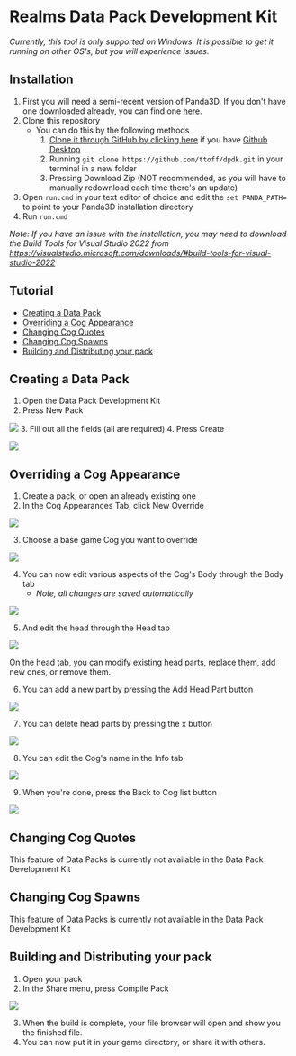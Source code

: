 # Realms Data Pack Development Kit

*Currently, this tool is only supported on Windows. It is possible to get it running on other OS's, but you will experience issues.*

## Installation
1. First you will need a semi-recent version of Panda3D. If you don't have one downloaded already,
you can find one [here](https://www.panda3d.org/download/).
2. Clone this repository
   * You can do this by the following methods
     1. [Clone it through GitHub by clicking here](x-github-client://openRepo/https://github.com/ttoff/dpdk) if you have [Github Desktop](https://desktop.github.com/)
     2. Running `git clone https://github.com/ttoff/dpdk.git` in your terminal in a new folder
     3. Pressing Download Zip (NOT recommended, as you will have to manually redownload each time there's an update)
3. Open `run.cmd` in your text editor of choice and edit the `set PANDA_PATH=` to point to your Panda3D installation directory
4. Run `run.cmd`

*Note: If you have an issue with the installation, you may need to download the Build Tools for Visual Studio 2022 from https://visualstudio.microsoft.com/downloads/#build-tools-for-visual-studio-2022*

## Tutorial

* [Creating a Data Pack](#creating-a-data-pack)
* [Overriding a Cog Appearance](#overriding-a-cog-appearance)
* [Changing Cog Quotes](#changing-cog-quotes)
* [Changing Cog Spawns](#changing-cog-spawns)
* [Building and Distributing your pack](#building-and-distributing-your-pack)

## Creating a Data Pack
1. Open the Data Pack Development Kit
2. Press New Pack

![](https://toontownrealms.com/images/dpdktutorial/create_01.jpg)
3. Fill out all the fields (all are required)
4. Press Create

![](https://toontownrealms.com/images/dpdktutorial/create_02.jpg)

## Overriding a Cog Appearance
1. Create a pack, or open an already existing one
2. In the Cog Appearances Tab, click New Override

![](https://toontownrealms.com/images/dpdktutorial/appearance_01.jpg)

3. Choose a base game Cog you want to override

![](https://toontownrealms.com/images/dpdktutorial/appearance_02.jpg)

4. You can now edit various aspects of the Cog's Body through the Body tab
   * *Note, all changes are saved automatically*

![](https://toontownrealms.com/images/dpdktutorial/appearance_03.jpg)

5. And edit the head through the Head tab

![](https://toontownrealms.com/images/dpdktutorial/appearance_05.jpg)

On the head tab, you can modify existing head parts, replace them, add new ones, or remove them.

6. You can add a new part by pressing the Add Head Part button

![](https://toontownrealms.com/images/dpdktutorial/appearance_06.jpg)

7. You can delete head parts by pressing the x button


![](https://toontownrealms.com/images/dpdktutorial/appearance_07.jpg)

8. You can edit the Cog's name in the Info tab

![](https://toontownrealms.com/images/dpdktutorial/appearance_08.jpg)

9. When you're done, press the Back to Cog list button

![](https://toontownrealms.com/images/dpdktutorial/appearance_09.jpg)

## Changing Cog Quotes
This feature of Data Packs is currently not available in the Data Pack Development Kit

## Changing Cog Spawns
This feature of Data Packs is currently not available in the Data Pack Development Kit

## Building and Distributing your pack
1. Open your pack
2. In the Share menu, press Compile Pack

![](https://toontownrealms.com/images/dpdktutorial/build_01.jpg)

3. When the build is complete, your file browser will open and show you the finished file.
4. You can now put it in your game directory, or share it with others.

